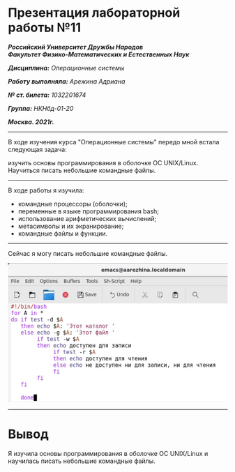 # Презентация лабораторной работы №11

***Российский Университет Дружбы Народов***  
***Факультет Физико-Математических и Естественных Наук***

***Дисциплина:*** *Операционные системы*

***Работу выполняла:*** *Арежина Адриана*

***№ ст. билета:*** *1032201674*

***Группа:*** *НКНбд-01-20*

***Москва. 2021г.***

---

В ходе изучения курса "Операционные системы" передо мной встала следующая задача:

изучить основы программирования в оболочке ОС UNIX/Linux. Научиться писать небольшие командные файлы.

---

В ходе работы я изучила:
- командные процессоры (оболочки);
- переменные в языке программирования bash;
- использование арифметических вычислений;
- метасимволы и их экранирование;
- командные файлы и функции.

---

Сейчас я могу писать небольшие командные файлы.

![файл](https://github.com/Adriana-Arezhina/Lab/blob/main/Lab11/pict/2.3.JPG)

---

# Вывод

Я изучила основы программирования в оболочке ОС UNIX/Linux и научилась писать небольшие командные файлы.